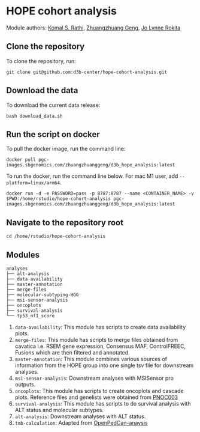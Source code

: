 # HOPE cohort analysis

Module authors: [Komal S. Rathi](https://github.com/komalsrathi/),
                [Zhuangzhuang Geng](https://github.com/zzgeng),
                [Jo Lynne Rokita](https://github.com/jharenza)

## Clone the repository

To clone the repository, run:
```
git clone git@github.com:d3b-center/hope-cohort-analysis.git
```

## Download the data

To download the current data release:
```
bash download_data.sh
```

## Run the script on docker

To pull the docker image, run the command line:
```
docker pull pgc-images.sbgenomics.com/zhuangzhuanggeng/d3b_hope_analysis:latest
```

To run the docker, run the command line below. For mac M1 user, add `--platform=linux/arm64`.
```
docker run -d -e PASSWORD=pass -p 8787:8787 --name <CONTAINER_NAME> -v $PWD:/home/rstudio/hope-cohort-analysis pgc-images.sbgenomics.com/zhuangzhuanggeng/d3b_hope_analysis:latest
```

## Navigate to the repository root
```
cd /home/rstudio/hope-cohort-analysis
```


## Modules

```
analyses
├── alt-analysis
├── data-availability
├── master-annotation
├── merge-files
├── molecular-subtyping-HGG
├── msi-sensor-analysis
├── oncoplots
├── survival-analysis
└── tp53_nf1_score
```

1) `data-availability`: This module has scripts to create data availability plots.
2) `merge-files`: This module has scripts to merge files obtained from cavatica i.e. RSEM gene expression, Consensus MAF, ControlFREEC, Fusions which are then filtered and annotated. 
3) `master-annotation`: This module combines various sources of information from the HOPE group into one single tsv file for downstream analyses.
3) `msi-sensor-analysis`: Downstream analyses with MSISensor pro outputs.
4) `oncoplots`: This module has scripts to create oncoplots and cascade plots. Reference files and genelists were obtained from [PNOC003](https://github.com/d3b-center/d3b-pnoc003-HGG-DMG-omics/tree/master/analyses/Oncoplot)
5) `survival-analysis`: This module has scripts to do survival analysis with ALT status and molecular subtypes.
6) `alt-analysis`: Downstream analyses with ALT status. 
7) `tmb-calculation`: Adapted from [OpenPedCan-anaysis](https://github.com/d3b-center/OpenPedCan-analysis/tree/dev/analyses/tmb-calculation)
